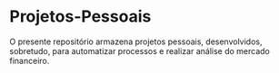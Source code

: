 # Projetos-Pessoais
O presente repositório armazena projetos pessoais, desenvolvidos, sobretudo, para automatizar processos e realizar análise do mercado financeiro.
